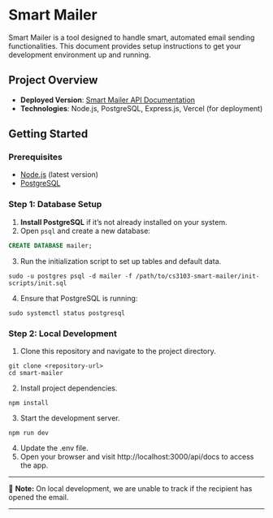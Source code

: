 # Smart Mailer

Smart Mailer is a tool designed to handle smart, automated email sending functionalities. This document provides setup instructions to get your development environment up and running.

## Project Overview

- **Deployed Version**: [Smart Mailer API Documentation](https://nus-smart-mailer.vercel.app/api/docs)
- **Technologies**: Node.js, PostgreSQL, Express.js, Vercel (for deployment)

## Getting Started

### Prerequisites

- [Node.js](https://nodejs.org/) (latest version)
- [PostgreSQL](https://www.postgresql.org/)

### Step 1: Database Setup

1. **Install PostgreSQL** if it’s not already installed on your system.
2. Open `psql` and create a new database:
```sql
CREATE DATABASE mailer;
```
3. Run the initialization script to set up tables and default data.
```
sudo -u postgres psql -d mailer -f /path/to/cs3103-smart-mailer/init-scripts/init.sql
```
4. Ensure that PostgreSQL is running:
```
sudo systemctl status postgresql
```

### Step 2: Local Development
1. Clone this repository and navigate to the project directory.
```
git clone <repository-url>
cd smart-mailer
```
2. Install project dependencies.
```
npm install
```
3. Start the development server.
```
npm run dev
```
4. Update the .env file.
5. Open your browser and visit http://localhost:3000/api/docs to access the app.

---

🔴 **Note:** On local development, we are unable to track if the recipient has opened the email.

---
